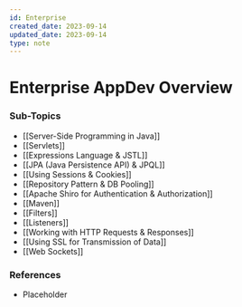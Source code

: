 ```yaml
---
id: Enterprise
created_date: 2023-09-14
updated_date: 2023-09-14
type: note
---
```


# Enterprise AppDev Overview

### Sub-Topics

- [[Server-Side Programming in Java]]
- [[Servlets]]
- [[Expressions Language & JSTL]]
- [[JPA (Java Persistence API) & JPQL]]
- [[Using Sessions & Cookies]]
- [[Repository Pattern & DB Pooling]]
- [[Apache Shiro for Authentication & Authorization]]
- [[Maven]]
- [[Filters]]
- [[Listeners]]
- [[Working with HTTP Requests & Responses]]
- [[Using SSL for Transmission of Data]]
- [[Web Sockets]]

### References

- Placeholder
